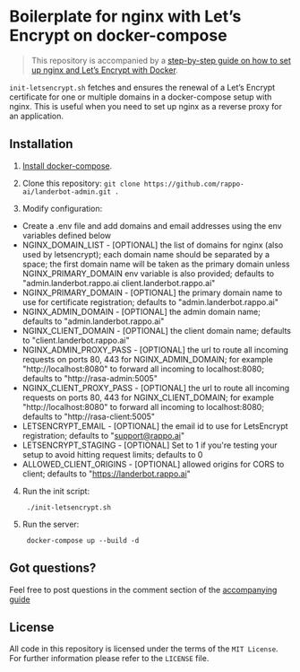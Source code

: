 # Boilerplate for nginx with Let’s Encrypt on docker-compose

> This repository is accompanied by a [step-by-step guide on how to
set up nginx and Let’s Encrypt with Docker](https://medium.com/@pentacent/nginx-and-lets-encrypt-with-docker-in-less-than-5-minutes-b4b8a60d3a71).

`init-letsencrypt.sh` fetches and ensures the renewal of a Let’s
Encrypt certificate for one or multiple domains in a docker-compose
setup with nginx.
This is useful when you need to set up nginx as a reverse proxy for an
application.

## Installation
1. [Install docker-compose](https://docs.docker.com/compose/install/#install-compose).

2. Clone this repository: `git clone https://github.com/rappo-ai/landerbot-admin.git .`

3. Modify configuration:
- Create a .env file and add domains and email addresses using the env variables defined below 
- NGINX_DOMAIN_LIST - [OPTIONAL] the list of domains for nginx (also used by letsencrypt); each domain name should be separated by a space; the first domain name will be taken as the primary domain unless NGINX_PRIMARY_DOMAIN env variable is also provided; defaults to "admin.landerbot.rappo.ai client.landerbot.rappo.ai"
- NGINX_PRIMARY_DOMAIN - [OPTIONAL] the primary domain name to use for certificate registration; defaults to "admin.landerbot.rappo.ai"
- NGINX_ADMIN_DOMAIN - [OPTIONAL] the admin domain name; defaults to "admin.landerbot.rappo.ai"
- NGINX_CLIENT_DOMAIN - [OPTIONAL] the client domain name; defaults to "client.landerbot.rappo.ai"
- NGINX_ADMIN_PROXY_PASS - [OPTIONAL] the url to route all incoming requests on ports 80, 443 for NGINX_ADMIN_DOMAIN; for example "http://localhost:8080" to forward all incoming to localhost:8080; defaults to "http://rasa-admin:5005"
- NGINX_CLIENT_PROXY_PASS - [OPTIONAL] the url to route all incoming requests on ports 80, 443 for NGINX_CLIENT_DOMAIN; for example "http://localhost:8080" to forward all incoming to localhost:8080; defaults to "http://rasa-client:5005"
- LETSENCRYPT_EMAIL - [OPTIONAL] the email id to use for LetsEncrypt registration; defaults to "support@rappo.ai"
- LETSENCRYPT_STAGING - [OPTIONAL] Set to 1 if you're testing your setup to avoid hitting request limits; defaults to 0
- ALLOWED_CLIENT_ORIGINS - [OPTIONAL] allowed origins for CORS to client; defaults to "https://landerbot.rappo.ai"

4. Run the init script:

        ./init-letsencrypt.sh

5. Run the server:

        docker-compose up --build -d

## Got questions?
Feel free to post questions in the comment section of the [accompanying guide](https://medium.com/@pentacent/nginx-and-lets-encrypt-with-docker-in-less-than-5-minutes-b4b8a60d3a71)

## License
All code in this repository is licensed under the terms of the `MIT License`. For further information please refer to the `LICENSE` file.
